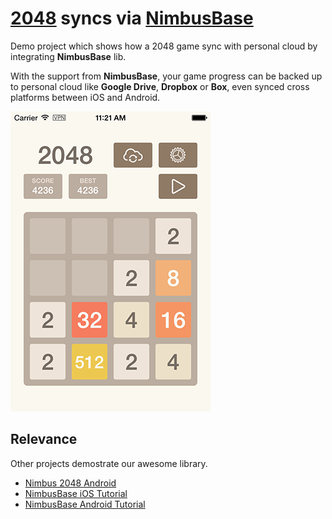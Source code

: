 # [2048](http://gabrielecirulli.github.io/2048/) syncs via [NimbusBase](http://nimbusbase.com)

Demo project which shows how a 2048 game sync with personal cloud by integrating **NimbusBase** lib.

With the support from **NimbusBase**, your game progress can be backed up to personal cloud like **Google Drive**, **Dropbox** or **Box**, even synced cross platforms between iOS and Android.

![Sreenshot](/Resources/Github/screenshot_0.png)


## Relevance

Other projects demostrate our awesome library.

+ [Nimbus 2048 Android](https://github.com/jason1114/2048)
+ [NimbusBase iOS Tutorial](https://github.com/NimbusBase/NimbusBase_iOS_Tutorial)
+ [NimbusBase Android Tutorial](https://github.com/NimbusBase/NimbusBase_Android_Tutorial)
